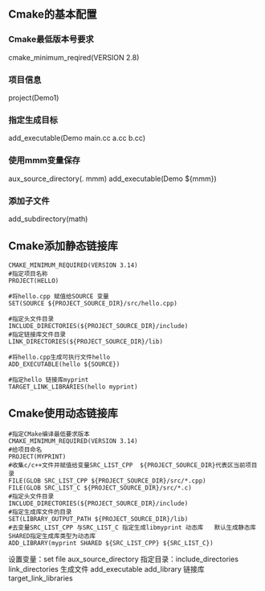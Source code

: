 ## Cmake的基本配置
### Cmake最低版本号要求
cmake_minimum_reqired(VERSION 2.8)

### 项目信息
project(Demo1)

### 指定生成目标
add_executable(Demo main.cc a.cc b.cc)

### 使用mmm变量保存
aux_source_directory(.  mmm)
add_executable(Demo ${mmm})


### 添加子文件
add_subdirectory(math)

## Cmake添加静态链接库
```
CMAKE_MINIMUM_REQUIRED(VERSION 3.14)
#指定项目名称
PROJECT(HELLO)

#将hello.cpp 赋值给SOURCE 变量
SET(SOURCE ${PROJECT_SOURCE_DIR}/src/hello.cpp)

#指定头文件目录
INCLUDE_DIRECTORIES(${PROJECT_SOURCE_DIR}/include)
#指定链接库文件目录
LINK_DIRECTORIES(${PROJECT_SOURCE_DIR}/lib)

#将hello.cpp生成可执行文件hello 
ADD_EXECUTABLE(hello ${SOURCE})

#指定hello 链接库myprint
TARGET_LINK_LIBRARIES(hello myprint)
```
## Cmake使用动态链接库
```
#指定CMake编译最低要求版本
CMAKE_MINIMUM_REQUIRED(VERSION 3.14)
#给项目命名
PROJECT(MYPRINT)
#收集c/c++文件并赋值给变量SRC_LIST_CPP  ${PROJECT_SOURCE_DIR}代表区当前项目录
FILE(GLOB SRC_LIST_CPP ${PROJECT_SOURCE_DIR}/src/*.cpp)
FILE(GLOB SRC_LIST_C ${PROJECT_SOURCE_DIR}/src/*.c)
#指定头文件目录
INCLUDE_DIRECTORIES(${PROJECT_SOURCE_DIR}/include)
#指定生成库文件的目录
SET(LIBRARY_OUTPUT_PATH ${PROJECT_SOURCE_DIR}/lib)
#去变量SRC_LIST_CPP 与SRC_LIST_C 指定生成libmyprint 动态库   默认生成静态库  SHARED指定生成库类型为动态库
ADD_LIBRARY(myprint SHARED ${SRC_LIST_CPP} ${SRC_LIST_C})
```

设置变量：set file aux_source_directory
指定目录：include_directories link_directories
生成文件 add_executable add_library
链接库 target_link_libraries